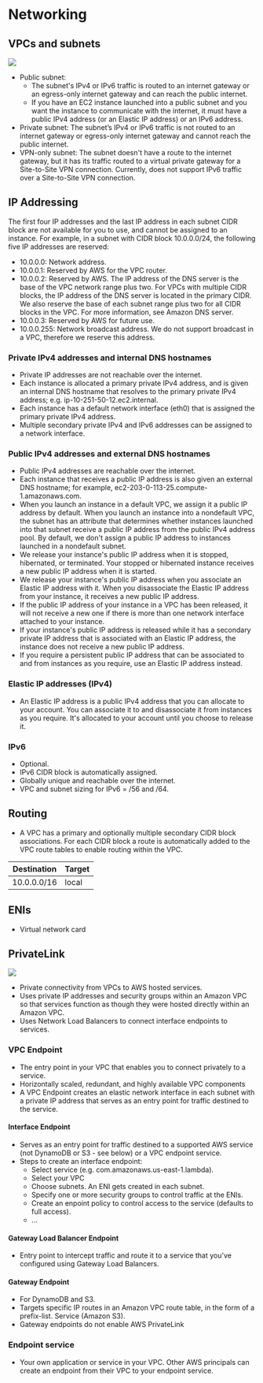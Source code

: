 # Networking

## VPCs and subnets

![](https://docs.aws.amazon.com/vpc/latest/userguide/images/subnets-diagram.png)

* Public subnet: 
    * The subnet's IPv4 or IPv6 traffic is routed to an internet gateway or an egress-only internet gateway and can reach the public internet.
    * If you have an EC2 instance launched into a public subnet and you want the instance to communicate with the internet, it must have a public IPv4 address (or an Elastic IP address) or an IPv6 address. 
* Private subnet: The subnet’s IPv4 or IPv6 traffic is not routed to an internet gateway or egress-only internet gateway and cannot reach the public internet.
* VPN-only subnet: The subnet doesn't have a route to the internet gateway, but it has its traffic routed to a virtual private gateway for a Site-to-Site VPN connection. Currently, does not support IPv6 traffic over a Site-to-Site VPN connection.

## IP Addressing

The first four IP addresses and the last IP address in each subnet CIDR block are not available for you to use, and cannot be assigned to an instance. For example, in a subnet with CIDR block 10.0.0.0/24, the following five IP addresses are reserved:

* 10.0.0.0: Network address.
* 10.0.0.1: Reserved by AWS for the VPC router.
* 10.0.0.2: Reserved by AWS. The IP address of the DNS server is the base of the VPC network range plus two. For VPCs with multiple CIDR blocks, the IP address of the DNS server is located in the primary CIDR. We also reserve the base of each subnet range plus two for all CIDR blocks in the VPC. For more information, see Amazon DNS server.
* 10.0.0.3: Reserved by AWS for future use.
* 10.0.0.255: Network broadcast address. We do not support broadcast in a VPC, therefore we reserve this address.


### Private IPv4 addresses and internal DNS hostnames
* Private IP addresses are not reachable over the internet.
* Each instance is allocated a primary private IPv4 address, and is given an internal DNS hostname that resolves to the primary private IPv4 address; e.g. ip-10-251-50-12.ec2.internal.
* Each instance has a default network interface (eth0) that is assigned the primary private IPv4 address.
* Multiple secondary private IPv4 and IPv6 addresses can be assigned to a network interface.

### Public IPv4 addresses and external DNS hostnames
* Public IPv4 addresses are reachable over the internet.
* Each instance that receives a public IP address is also given an external DNS hostname; for example, ec2-203-0-113-25.compute-1.amazonaws.com.
* When you launch an instance in a default VPC, we assign it a public IP address by default. When you launch an instance into a nondefault VPC, the subnet has an attribute that determines whether instances launched into that subnet receive a public IP address from the public IPv4 address pool. By default, we don't assign a public IP address to instances launched in a nondefault subnet.
* We release your instance's public IP address when it is stopped, hibernated, or terminated. Your stopped or hibernated instance receives a new public IP address when it is started.
* We release your instance's public IP address when you associate an Elastic IP address with it. When you disassociate the Elastic IP address from your instance, it receives a new public IP address.
* If the public IP address of your instance in a VPC has been released, it will not receive a new one if there is more than one network interface attached to your instance.
* If your instance's public IP address is released while it has a secondary private IP address that is associated with an Elastic IP address, the instance does not receive a new public IP address.
* If you require a persistent public IP address that can be associated to and from instances as you require, use an Elastic IP address instead.

### Elastic IP addresses (IPv4)
* An Elastic IP address is a public IPv4 address that you can allocate to your account. You can associate it to and disassociate it from instances as you require. It's allocated to your account until you choose to release it.

### IPv6
* Optional.
* IPv6 CIDR block is automatically assigned.
* Globally unique and reachable over the internet.
* VPC and subnet sizing for IPv6 = /56 and /64.

## Routing

* A VPC has a primary and optionally multiple secondary CIDR block associations. For each CIDR block a route is automatically added to the VPC route tables to enable routing within the VPC.

| Destination | Target |
| ----------- | ------ |
| 10.0.0.0/16 | local |


## ENIs
* Virtual network card

## PrivateLink

![](https://docs.aws.amazon.com/whitepapers/latest/aws-vpc-connectivity-options/images/image20.png)

* Private connectivity from VPCs to AWS hosted services.
* Uses private IP addresses and security groups within an Amazon VPC so that services function as though they were hosted directly within an Amazon VPC.
* Uses Network Load Balancers to connect interface endpoints to
services.

### VPC Endpoint

* The entry point in your VPC that enables you to connect privately to a service.
* Horizontally scaled, redundant, and highly available VPC components
* A VPC Endpoint creates an elastic network interface in each subnet with a private IP address that serves as an entry point for traffic destined to the service.

#### Interface Endpoint

* Serves as an entry point for traffic destined to a supported AWS service (not DynamoDB or S3 - see below) or a VPC endpoint service.
* Steps to create an interface endpoint:
    * Select service (e.g. com.amazonaws.us-east-1.lambda).
    * Select your VPC
    * Choose subnets. An ENI gets created in each subnet.
    * Specify one or more security groups to control traffic at the ENIs. 
    * Create an enpoint policy to control access to the service (defaults to full access).
    * ...

#### Gateway Load Balancer Endpoint

* Entry point to intercept traffic and route it to a service that you've configured using Gateway Load Balancers.

#### Gateway Endpoint

* For DynamoDB and S3.
* Targets specific IP routes in an Amazon VPC route table, in the form of a prefix-list.
Service (Amazon S3). 
* Gateway endpoints do not enable AWS PrivateLink

### Endpoint service

* Your own application or service in your VPC. Other AWS principals can create an endpoint from their VPC to your endpoint service.




 
